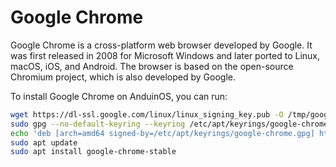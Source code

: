 # Google Chrome

Google Chrome is a cross-platform web browser developed by Google. It was first released in 2008 for Microsoft Windows and later ported to Linux, macOS, iOS, and Android. The browser is based on the open-source Chromium project, which is also developed by Google.

To install Google Chrome on AnduinOS, you can run:

```bash
wget https://dl-ssl.google.com/linux/linux_signing_key.pub -O /tmp/google.pub
sudo gpg --no-default-keyring --keyring /etc/apt/keyrings/google-chrome.gpg --import /tmp/google.pub
echo 'deb [arch=amd64 signed-by=/etc/apt/keyrings/google-chrome.gpg] http://dl.google.com/linux/chrome/deb/ stable main' | sudo tee /etc/apt/sources.list.d/google-chrome.list
sudo apt update
sudo apt install google-chrome-stable
```
